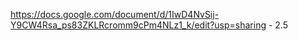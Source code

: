 https://docs.google.com/document/d/1IwD4NvSij-Y9CW4Rsa_ps83ZKLRcromm9cPm4NLz1_k/edit?usp=sharing - 2.5 

